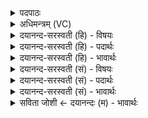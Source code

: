 <details><summary>पदपाठः</summary>

मि॒त्रः। स॒ꣳसृज्येति॑ स॒म्ऽसृज्य॑। पृ॒थि॒वीम्। भूमि॑म्। च॒। ज्योति॑षा। स॒ह। सुजा॑त॒मिति॒ सुऽजा॑तम्। जा॒तवे॑दस॒मिति॑ जा॒तऽवे॑दसम्। अ॒य॒क्ष्माय॑। त्वा॒। सम्। सृ॒जा॒मि॒। प्र॒जाभ्य॒ इति॑ प्र॒ऽजाभ्यः॑। ५३।
</details>

<details><summary>अधिमन्त्रम् (VC)</summary>

- मित्रो देवता
- सिन्धुद्वीप ऋषिः
- उपरिष्टाद् बृहती
- मध्यमः
</details>

<details><summary>दयानन्द-सरस्वती (हि) - विषयः</summary>

फिर भी वही विषय अगले मन्त्र में कहा है ॥
</details>

<details><summary>दयानन्द-सरस्वती (हि) - पदार्थः</summary>

पदार्थान्वयभाषाः -  हे पते ! जो आप (मित्रः) सब के मित्र होके (प्रजाभ्यः) पालने योग्य प्रजाओं को (अयक्ष्माय) आरोग्य के लिये (ज्योतिषा) विद्या और न्याय की अच्छी शिक्षा के प्रकाश के (सह) साथ (पृथिवीम्) अन्तरिक्ष (च) और (भूमिम्) पृथिवी के साथ (संसृज्य) सम्बन्ध करके मुझ को सुख देते हो। उस (सुजातम्) अच्छे प्रकार प्रसिद्ध (जातवेदसम्) वेदों के जानने हारे (त्वा) आपको मैं (संसृजामि) प्रसिद्ध करती हूँ ॥५३ ॥
</details>

<details><summary>दयानन्द-सरस्वती (हि) - भावार्थः</summary>

भावार्थभाषाः -  स्त्री-पुरुषों को चाहिये कि श्रेष्ठ, गुणवान्, विद्वानों के सङ्ग से शुद्ध आचार का ग्रहण कर शरीर और आत्मा के आरोग्य को प्राप्त हो के अच्छे-अच्छे सन्तानों को उत्पन्न करें ॥५३ ॥
</details>

<details><summary>दयानन्द-सरस्वती (सं) - विषयः</summary>

पुनस्तमेव विषयमाह ॥
</details>

<details><summary>दयानन्द-सरस्वती (सं) - पदार्थः</summary>

पदार्थान्वयभाषाः -  हे पते ! यस्त्वं मित्रः प्रजाभ्योऽयक्ष्माय ज्योतिषा सह पृथिवीं भूमिं च संसृज्य मां सुखयसि। तं सुजातं जातवेदसं त्वाऽहमप्येतदर्थं संसृजामि ॥५३ ॥
</details>

<details><summary>दयानन्द-सरस्वती (सं) - भावार्थः</summary>

भावार्थभाषाः -  स्त्रीपुरुषाभ्यां सद्गुणविद्वदासङ्गाच्छ्रेष्ठाचारं कृत्वा शरीरात्मनोरारोग्यं संपाद्य सुप्रजा उत्पादनीयाः ॥५३ ॥
</details>

<details><summary>सविता जोशी ← दयानन्दः (म) - भावार्थः</summary>

भावार्थभाषाः -  स्त्री-पुरुषांनी श्रेष्ठ गुणवान विद्वानांच्या संगतीने शुद्ध आचरण ठेवावे व शरीर आणि आत्मा यांना निरोगी बनवावे व चांगल्या संतानांना जन्म द्यावा.
</details>